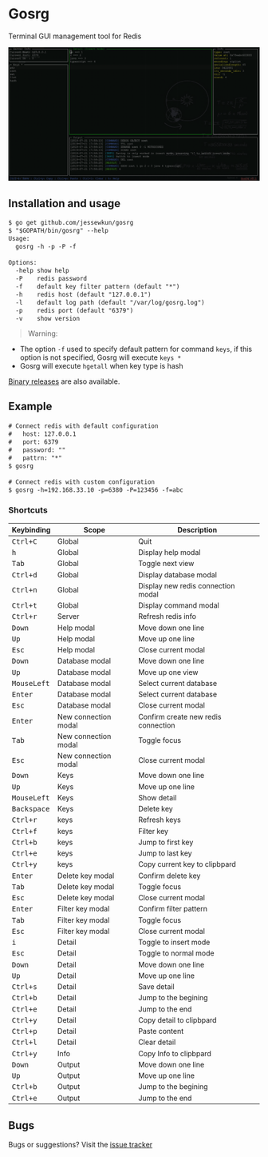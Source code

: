 # Gosrg

Terminal GUI management tool for Redis

![Gosrg](https://raw.githubusercontent.com/jessewkun/gosrg/master/docs/images/Screenshots.png)

## Installation and usage

```
$ go get github.com/jessewkun/gosrg
$ "$GOPATH/bin/gosrg" --help
Usage:
  gosrg -h -p -P -f

Options:
  -help show help
  -P	redis password
  -f	default key filter pattern (default "*")
  -h	redis host (default "127.0.0.1")
  -l	default log path (default "/var/log/gosrg.log")
  -p	redis port (default "6379")
  -v	show version
```
> Warning:
- The option `-f` used to specify default pattern for command `keys`, if this option is not specified, Gosrg will execute `keys *`
- Gosrg will execute `hgetall` when key type is hash
>>
[Binary releases](https://github.com/jessewkun/gosrg/releases) are also available.


## Example
```
# Connect redis with default configuration
#   host: 127.0.0.1
#   port: 6379
#   password: ""
#   pattrn: "*"
$ gosrg

# Connect redis with custom configuration
$ gosrg -h=192.168.33.10 -p=6380 -P=123456 -f=abc
```

### Shortcuts

Keybinding               | Scope                | Description
-------------------------|----------------------|--------------------------------------------------
<kbd>Ctrl+C</kbd>        | Global               | Quit
<kbd>h</kbd>             | Global               | Display help modal
<kbd>Tab</kbd>           | Global               | Toggle next view
<kbd>Ctrl+d</kbd>        | Global               | Display database modal
<kbd>Ctrl+n</kbd>        | Global               | Display new redis connection modal
<kbd>Ctrl+t</kbd>        | Global               | Display command modal
<kbd>Ctrl+r</kbd>        | Server               | Refresh redis info
<kbd>Down</kbd>          | Help modal           | Move down one line
<kbd>Up</kbd>            | Help modal           | Move up one line
<kbd>Esc</kbd>           | Help modal           | Close current modal
<kbd>Down</kbd>          | Database modal       | Move down one line
<kbd>Up</kbd>            | Database modal       | Move up one view
<kbd>MouseLeft</kbd>     | Database modal       | Select current database
<kbd>Enter</kbd>         | Database modal       | Select current database
<kbd>Esc</kbd>           | Database modal       | Close current modal
<kbd>Enter</kbd>         | New connection modal | Confirm create new redis connection
<kbd>Tab</kbd>           | New connection modal | Toggle focus
<kbd>Esc</kbd>           | New connection modal | Close current modal
<kbd>Down</kbd>          | Keys                 | Move down one line
<kbd>Up</kbd>            | Keys                 | Move up one line
<kbd>MouseLeft</kbd>     | Keys                 | Show detail
<kbd>Backspace</kbd>     | Keys                 | Delete key
<kbd>Ctrl+r</kbd>        | keys                 | Refresh keys
<kbd>Ctrl+f</kbd>        | keys                 | Filter key
<kbd>Ctrl+b</kbd>        | keys                 | Jump to first key
<kbd>Ctrl+e</kbd>        | keys                 | Jump to last key
<kbd>Ctrl+y</kbd>        | keys                 | Copy current key to clipbpard
<kbd>Enter</kbd>         | Delete key modal     | Confirm delete key
<kbd>Tab</kbd>           | Delete key modal     | Toggle focus
<kbd>Esc</kbd>           | Delete key modal     | Close current modal
<kbd>Enter</kbd>         | Filter key modal     | Confirm filter pattern
<kbd>Tab</kbd>           | Filter key modal     | Toggle focus
<kbd>Esc</kbd>           | Filter key modal     | Close current modal
<kbd>i</kbd>             | Detail               | Toggle to insert mode
<kbd>Esc</kbd>           | Detail               | Toggle to normal mode
<kbd>Down</kbd>          | Detail               | Move down one line
<kbd>Up</kbd>            | Detail               | Move up one line
<kbd>Ctrl+s</kbd>        | Detail               | Save detail
<kbd>Ctrl+b</kbd>        | Detail               | Jump to the begining
<kbd>Ctrl+e</kbd>        | Detail               | Jump to the end
<kbd>Ctrl+y</kbd>        | Detail               | Copy detail to clipbpard
<kbd>Ctrl+p</kbd>        | Detail               | Paste content
<kbd>Ctrl+l</kbd>        | Detail               | Clear detail
<kbd>Ctrl+y</kbd>        | Info                 | Copy Info to clipbpard
<kbd>Down</kbd>          | Output               | Move down one line
<kbd>Up</kbd>            | Output               | Move up one line
<kbd>Ctrl+b</kbd>        | Output               | Jump to the begining
<kbd>Ctrl+e</kbd>        | Output               | Jump to the end



## Bugs

Bugs or suggestions? Visit the [issue tracker](https://github.com/jessewkun/gosrg/issues)
